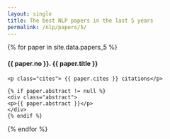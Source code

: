 ```yaml
---
layout: single
title: The best NLP papers in the last 5 years
permalink: /nlp/papers/5/
---
```


<div>
{% for paper in site.data.papers_5 %}
    <h4>{{ paper.no }}. <a href="{{ paper.url }}" style="text-decoration:none">{{ paper.title }}</a></h4>

    <p class="cites"> {{ paper.cites }} citations</p>

    {% if paper.abstract != null %}
    <div class="abstract">
    <p>{{ paper.abstract }}</p>
    </div>
    {% endif %}
{% endfor %}
</div>

